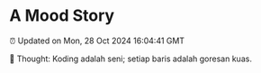 # A Mood Story

⏰ Updated on Mon, 28 Oct 2024 16:04:41 GMT

💭 Thought: Koding adalah seni; setiap baris adalah goresan kuas.

